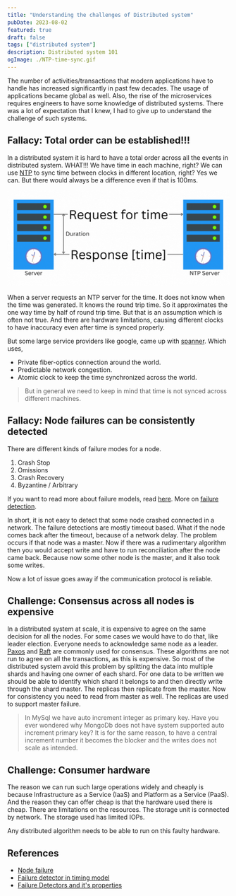 ```yaml
---
title: "Understanding the challenges of Distributed system"
pubDate: 2023-08-02
featured: true
draft: false
tags: ["distributed system"]
description: Distributed system 101
ogImage: ./NTP-time-sync.gif
---
```


The number of activities/transactions that modern applications have to handle has increased significantly in past few decades. The usage
of applications became global as well. Also, the rise of the microservices requires engineers to have some knowledge of distributed systems.
There was a lot of expectation that I knew, I had to give up to understand the challenge of such systems.

## Fallacy: Total order can be established!!!

In a distributed system it is hard to have a total order across all the events in distributed system. WHAT!!! We have time in each machine, right?
We can use [NTP](https://en.wikipedia.org/wiki/Network_Time_Protocol) to sync time between clocks in different location, right?
Yes we can. But there would always be a difference even if that is 100ms.

![Figure 1: Syncing time](./NTP-time-sync.gif)

When a server requests an NTP server for the time. It does not know when the time was generated. It knows the round trip time.
So it approximates the one way time by half of round trip time. But that is an assumption which is often not true. And there are hardware limitations,
causing different clocks to have inaccuracy even after time is synced properly.

But some large service providers like google, came up with [spanner](https://cloud.google.com/spanner). Which uses,

- Private fiber-optics connection around the world.
- Predictable network congestion.
- Atomic clock to keep the time synchronized across the world.

> But in general we need to keep in mind that time is not synced across different machines.

## Fallacy: Node failures can be consistently detected

There are different kinds of failure modes for a node.

1. Crash Stop
2. Omissions
3. Crash Recovery
4. Byzantine / Arbitrary

If you want to read more about failure models, read [here](https://distash.blogspot.com/2010/03/failure-detector-in-timing-model.html). More on [failure
detection](https://distash.blogspot.com/2010/03/failure-detectors-and-it-properties.html).

In short, it is not easy to detect that some node crashed connected in a network. The failure detections are mostly timeout based.
What if the node comes back after the timeout, because of a network delay. The problem occurs if that node was a master. Now if there was a
rudimentary algorithm then you would accept write and have to run reconciliation after the node came back. Because now some other node is the master, and it also took some writes.

Now a lot of issue goes away if the communication protocol is reliable.

## Challenge: Consensus across all nodes is expensive

In a distributed system at scale, it is expensive to agree on the same decision for all the nodes. For some cases we would have to do that,
like leader election. Everyone needs to acknowledge same node as a leader. [Paxos](https://www.scylladb.com/glossary/paxos-consensus-algorithm/) and
[Raft](<https://en.wikipedia.org/wiki/Raft_(algorithm)>) are commonly used for consensus. These algorithms are not run to agree on all the transactions, as this is expensive. So most of the distributed system avoid this problem by splitting the data into multiple shards and having one owner of each shard. For one data to be written we should be able to identify which shard it belongs to and then directly write through the shard master. The
replicas then replicate from the master. Now for consistency you need to read from master as well. The replicas are used to support master failure.

> In MySql we have auto increment integer as primary key. Have you ever wondered why MongoDb does not have system supported auto increment primary key?
> It is for the same reason, to have a central increment number it becomes the blocker and the writes does not scale as intended.

## Challenge: Consumer hardware

The reason we can run such large operations widely and cheaply is because Infrastructure as a Service (IaaS) and Platform as a Service (PaaS).
And the reason they can offer cheap is that the hardware used there is cheap. There are limitations on the resources. The storage unit is connected by
network. The storage used has limited IOPs.

Any distributed algorithm needs to be able to run on this faulty hardware.

## References

- [Node failure](https://distash.blogspot.com/2010/02/node-failure.html)
- [Failure detector in timing model](https://distash.blogspot.com/2010/03/failure-detector-in-timing-model.html)
- [Failure Detectors and it's properties](https://distash.blogspot.com/2010/03/failure-detectors-and-it-properties.html)
